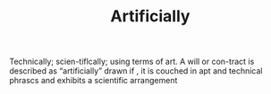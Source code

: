 ---
title: Artificially
letter: A
permalink: "/definitions/artificially.html"
body: Technically; scien-tiflcally; using terms of art. A will or con-tract is described
  as “artificially” drawn if , it is couched in apt and technical phrascs and exhibits
  a scientific arrangement
published_at: '2018-07-07'
source: Black's Law Dictionary
layout: post
---